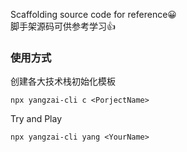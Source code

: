 Scaffolding source code for reference😀<br>
脚手架源码可供参考学习👍<br>
### 使用方式
创建各大技术栈初始化模板
```node
npx yangzai-cli c <PorjectName>
```
Try and Play
```
npx yangzai-cli yang <YourName>
```